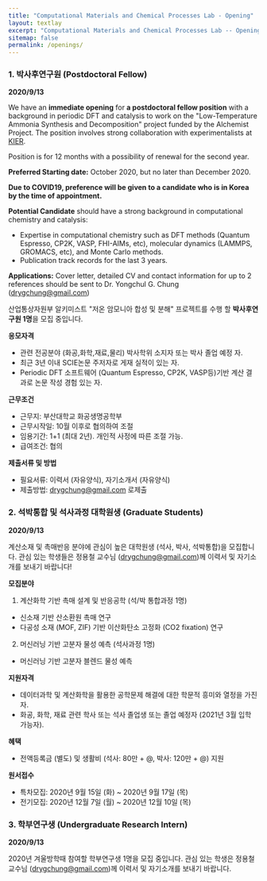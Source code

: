 ```yaml
---
title: "Computational Materials and Chemical Processes Lab - Opening"
layout: textlay
excerpt: "Computational Materials and Chemical Processes Lab -- Opening"
sitemap: false
permalink: /openings/
---
```

### **1. 박사후연구원 (Postdoctoral Fellow)**

**2020/9/13**

We have an **immediate opening** for **a postdoctoral fellow position** with a background in periodic DFT and catalysis to work on the "Low-Temperature Ammonia Synthesis and Decomposition" project funded by the Alchemist Project. The position involves strong collaboration with experimentalists at [KIER](https://www.kier.re.kr/eng/).

Position is for 12 months with a possibility of renewal for the second year.

**Preferred Starting date:** October 2020, but no later than December 2020.

**Due to COVID19, preference will be given to a candidate who is in Korea by the time of appointment.**

**Potential Candidate** should have a strong background in computational chemistry and catalysis:
- Expertise in computational chemistry such as DFT methods (Quantum Espresso, CP2K, VASP, FHI-AIMs, etc), molecular dynamics (LAMMPS, GROMACS, etc), and Monte Carlo methods.
- Publication track records for the last 3 years.

**Applications:** Cover letter, detailed CV and contact information for up to 2 references should be sent to Dr. Yongchul G. Chung (drygchung@gmail.com)

산업통상자원부 알키미스트 "저온 암모니아 합성 및 분해" 프로젝트를 수행 할 **박사후연구원 1명**을 모집 중입니다.

**응모자격**
- 관련 전공분야 (화공,화학,재료,물리) 박사학위 소지자 또는 박사 졸업 예정 자.
- 최근 3년 이내 SCIE논문 주저자로 게재 실적이 있는 자.
- Periodic DFT 소프트웨어 (Quantum Espresso, CP2K, VASP등)기반 계산 결과로 논문 작성 경험 있는 자.

**근무조건**
- 근무지: 부산대학교 화공생명공학부
- 근무시작일: 10월 이후로 협의하여 조절
- 임용기간: 1+1 (최대 2년). 개인적 사정에 따른 조절 가능.
- 급여조건: 협의

**제출서류 및 방법**
- 필요서류: 이력서 (자유양식), 자기소개서 (자유양식)
- 제출방법: drygchung@gmail.com 로제출


### **2. 석박통합 및 석사과정 대학원생 (Graduate Students)**

**2020/9/13**

계산소재 및 촉매반응 분야에 관심이 높은 대학원생 (석사, 박사, 석박통합)을 모집합니다. 관심 있는 학생들은 정용철 교수님 (drygchung@gmail.com)께 이력서 및 자기소개를 보내기 바랍니다!

**모집분야**
1. 계산화학 기반 촉매 설계 및 반응공학 (석/박 통합과정 1명)
- 신소재 기반 산소환원 촉매 연구
- 다공성 소재 (MOF, ZIF) 기반 이산화탄소 고정화 (CO2 fixation) 연구
2. 머신러닝 기반 고분자 물성 예측 (석사과정 1명)
- 머신러닝 기반 고분자 블렌드 물성 예측

**지원자격**
- 데이터과학 및 계산화학을 활용한 공학문제 해결에 대한 학문적 흥미와 열정을 가진 자.
- 화공, 화학, 재료 관련 학사 또는 석사 졸업생 또는 졸업 예정자 (2021년 3월 입학 가능자).

**혜택**
- 전액등록금 (별도) 및 생활비 (석사: 80만 + @, 박사: 120만 + @) 지원

**원서접수**
- 특차모집: 2020년 9월 15일 (화) ~ 2020년 9월 17일 (목)
- 전기모집: 2020년 12월 7일 (월) ~ 2020년 12월 10일 (목)

### **3. 학부연구생 (Undergraduate Research Intern)**

**2020/9/13**

2020년 겨울방학때 참여할 학부연구생 1명을 모집 중입니다. 관심 있는 학생은 정용철 교수님 (drygchung@gmail.com)께 이력서 및 자기소개를 보내기 바랍니다.
